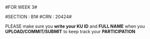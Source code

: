 #FOR WEEK 3#

#SECTION : B1# 
#CRN : 20424#

PLEASE make sure you **write your KU ID** and **FULL NAME** when you **UPLOAD/COMMIT/SUBMIT** to keep track your **PARTICIPATION**
